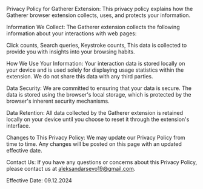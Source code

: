 Privacy Policy for Gatherer Extension:
This privacy policy explains how the Gatherer browser extension collects, uses, and protects your information.

Information We Collect:
The Gatherer extension collects the following information about your interactions with web pages:

Click counts,
Search queries,
Keystroke counts,
This data is collected to provide you with insights into your browsing habits.

How We Use Your Information:
Your interaction data is stored locally on your device and is used solely for displaying usage statistics within the extension. We do not share this data with any third parties.

Data Security:
We are committed to ensuring that your data is secure. The data is stored using the browser's local storage, which is protected by the browser's inherent security mechanisms.

Data Retention:
All data collected by the Gatherer extension is retained locally on your device until you choose to reset it through the extension's interface.

Changes to This Privacy Policy:
We may update our Privacy Policy from time to time. Any changes will be posted on this page with an updated effective date.

Contact Us:
If you have any questions or concerns about this Privacy Policy, please contact us at aleksandarsevo19@gmail.com.

Effective Date: 09.12.2024
